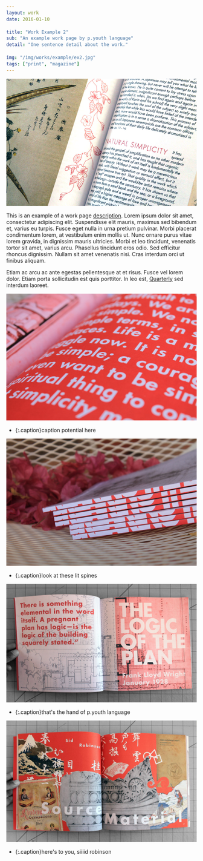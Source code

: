 ```yaml
---
layout: work
date: 2016-01-10

title: "Work Example 2"
sub: "An example work page by p.youth language"
detail: "One sentence detail about the work."

img: "/img/works/example/ex2.jpg"
tags: ["print", "magazine"]
---
```


![Plan Quarterly](/img/works/example/ex2.jpg)

This is an example of a work page [description](https://www.merriam-webster.com/dictionary/description). Lorem ipsum dolor sit amet, consectetur adipiscing elit. Suspendisse elit mauris, maximus sed bibendum et, varius eu turpis. Fusce eget nulla in urna pretium pulvinar. Morbi placerat condimentum lorem, at vestibulum enim mollis ut. Nunc ornare purus vitae lorem gravida, in dignissim mauris ultricies. Morbi et leo tincidunt, venenatis tortor sit amet, varius arcu. Phasellus tincidunt eros odio. Sed efficitur rhoncus dignissim. Nullam sit amet venenatis nisi. Cras interdum orci ut finibus aliquam.

Etiam ac arcu ac ante egestas pellentesque at et risus. Fusce vel lorem dolor. Etiam porta sollicitudin est quis porttitor. In leo est, [Quarterly](http://franklloydwright.org/quarterly) sed interdum laoreet.

![detail](/img/works/example/plan_detail.jpg)
* {:.caption}caption potential here

![spine](/img/works/example/plan_spine.jpg)
* {:.caption}look at these lit spines

![spread1](/img/works/example/spread1.jpg)
* {:.caption}that's the hand of p.youth language

![spread2](/img/works/example/spread2.jpg)
* {:.caption}here's to you, siiiid robinson
